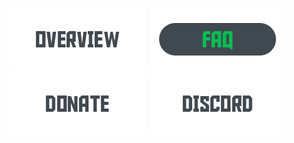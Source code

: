[![Overview-Button](/Assets/buttons/overview-unclicked.png)](https://github.com/thomaskeig/SeasonProgress/blob/main/README.md) [![FAQ-Button](/Assets/buttons/faq-clicked.png)](https://github.com/thomaskeig/SeasonProgress/blob/main/FAQ.md) [![Donate-Button](/Assets/buttons/donate-unclicked.png)](https://github.com/thomaskeig/SeasonProgress/blob/main/DONATE.md) [![Discord-Button](/Assets/buttons/discord-unclicked.png)](https://github.com/thomaskeig/SeasonProgress/blob/main/DISCORD.md)
